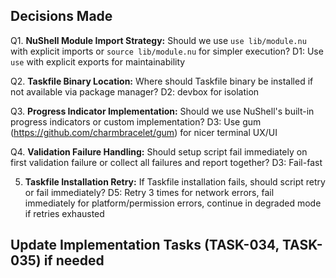 ## Decisions Made

Q1. **NuShell Module Import Strategy:** Should we use `use lib/module.nu` with explicit imports or `source lib/module.nu` for simpler execution?
D1: Use `use` with explicit exports for maintainability

Q2. **Taskfile Binary Location:** Where should Taskfile binary be installed if not available via package manager?
D2: devbox for isolation

Q3. **Progress Indicator Implementation:** Should we use NuShell's built-in progress indicators or custom implementation?
D3: Use gum (https://github.com/charmbracelet/gum) for nicer terminal UX/UI

Q4. **Validation Failure Handling:** Should setup script fail immediately on first validation failure or collect all failures and report together?
D3: Fail-fast

5. **Taskfile Installation Retry:** If Taskfile installation fails, should script retry or fail immediately?
D5: Retry 3 times for network errors, fail immediately for platform/permission errors, continue in degraded mode if retries exhausted

## Update Implementation Tasks (TASK-034, TASK-035) if needed